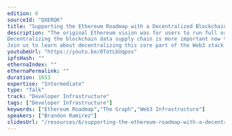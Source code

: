 ```yaml
---
edition: 6
sourceId: "QXERQK"
title: "Supporting the Ethereum Roadmap with a Decentralized Blockchain Data Supply Chain"
description: "The original Ethereum vision was for users to run full or light clients to use the network, yet today the most widely used block explorers and JSON-RPC APIs are centralized.
Decentralizing the blockchain data supply chain is more important now than ever, as it supports key parts of the Ethereum roadmap, such as Stateless Clients and “The Purge”, which unlock major gains in security, scalability, and decentralization.
Join us to learn about decentralizing this core part of the Web3 stack."
youtubeUrl: "https://youtu.be/0TotLbUqpos"
ipfsHash: ""
ethernaIndex: ""
ethernaPermalink: ""
duration: 1653
expertise: "Intermediate"
type: "Talk"
track: "Developer Infrastructure"
tags: ["Developer Infrastructure"]
keywords: ["Ethereum Roadmap","The Graph","Web3 Infrastructure"]
speakers: ["Brandon Ramirez"]
slidesUrl: "/resources/6/supporting-the-ethereum-roadmap-with-a-decentralized-blockchain-data-supply-chain.pdf"
---
```


